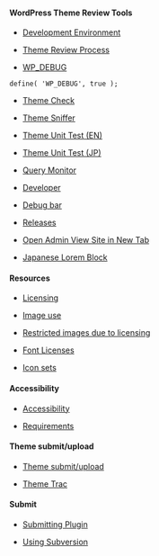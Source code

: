 #### WordPress Theme Review Tools

* [Development Environment](https://developer.wordpress.org/themes/getting-started/setting-up-a-development-environment/)

* [Theme Review Process](https://make.wordpress.org/themes/handbook/review/)

* [WP_DEBUG](https://developer.wordpress.org/themes/getting-started/setting-up-a-development-environment/#wp_debug)  

``` 
define( 'WP_DEBUG', true ); 
```

* [Theme Check](https://wordpress.org/plugins/theme-check/)

* [Theme Sniffer](https://github.com/WPTT/theme-sniffer)

* [Theme Unit Test (EN)](https://github.com/WPTT/theme-unit-test)

* [Theme Unit Test (JP)](https://github.com/jawordpressorg/theme-test-data-ja)

* [Query Monitor](https://wordpress.org/plugins/query-monitor/)

* [Developer](https://wordpress.org/plugins/developer/)

* [Debug bar](https://wordpress.org/plugins/debug-bar/)

* [Releases](https://wordpress.org/download/releases/)

* [Open Admin View Site in New Tab](https://wordpress.org/plugins/open-admin-view-site-in-new-tab/)

* [Japanese Lorem Block](https://wordpress.org/plugins/japanese-lorem-block/)

#### Resources

* [Licensing](https://make.wordpress.org/themes/handbook/review/resources/#licenses-bundled-resources)

* [Image use](https://make.wordpress.org/themes/handbook/review/resources/#recommended-websites-for-images)

* [Restricted images due to licensing](https://make.wordpress.org/themes/handbook/review/resources/#restricted-websites)

* [Font Licenses](https://make.wordpress.org/themes/handbook/review/resources/#gpl-compatible-font-licenses)

* [Icon sets](https://make.wordpress.org/themes/handbook/review/resources/#gpl-compatible-icon-sets)


#### Accessibility

* [Accessibility](https://make.wordpress.org/themes/handbook/review/accessibility/)

* [Requirements](https://make.wordpress.org/themes/handbook/review/accessibility/required/)

#### Theme submit/upload

* [Theme submit/upload](https://wordpress.org/themes/getting-started/)

* [Theme Trac](https://themes.trac.wordpress.org/query?priority=new+theme&status=new&status=reviewing&priority=previously+reviewed&keywords=!~child-theme&col=id&col=summary&col=status&col=time&col=changetime&col=reporter&report=2&order=time&owner=)


#### Submit

* [Submitting Plugin](https://developer.wordpress.org/plugins/wordpress-org/planning-your-plugin/)

* [Using Subversion](https://developer.wordpress.org/plugins/wordpress-org/how-to-use-subversion/)













